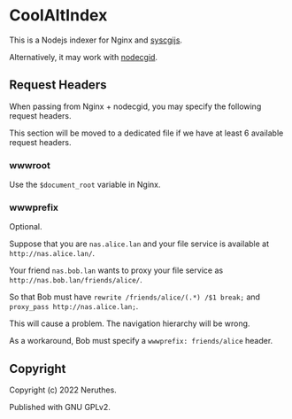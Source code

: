 # CoolAltIndex

This is a Nodejs indexer for Nginx and [syscgijs](https://github.com/neruthes/syscgijs).

Alternatively, it may work with [nodecgid](https://github.com/neruthes/nodecgid).



## Request Headers

When passing from Nginx + nodecgid, you may specify the following request headers.

This section will be moved to a dedicated file if we have at least 6 available request headers.


### wwwroot

Use the `$document_root` variable in Nginx.

### wwwprefix

Optional. 

Suppose that you are `nas.alice.lan` and your file service is available at `http://nas.alice.lan/`.

Your friend `nas.bob.lan` wants to proxy your file service as `http://nas.bob.lan/friends/alice/`.

So that Bob must have `rewrite /friends/alice/(.*) /$1 break;` and `proxy_pass http://nas.alice.lan;`.

This will cause a problem. The navigation hierarchy will be wrong.

As a workaround, Bob must specify a `wwwprefix: friends/alice` header.


## Copyright

Copyright (c) 2022 Neruthes.

Published with GNU GPLv2.
